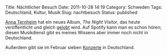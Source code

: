 Title: Nächtlicher Besuch
Date: 2011-10-28 14:19
Category: Schweden
Tags: Deutschland, Kultur, Musik
Slug: nachtbesuch
Status: published

[Anna Ternheim](http://www.annaternheim.com/) hat ein neues Album, *The
Night Visitor*, das heute veröffentlicht und gleich
[gelobt](http://www.dn.se/kultur-noje/skivrecensioner/anna-ternheim-the-night-visitor)
wird. Auf Spotify kann man es schon hören; diesen Musikdienst gibt es
meines Wissens aber immer noch nicht in Deutschland.

Außerdem gibt sie im Februar sieben
[Konzerte](http://www.annaternheim.com/shows/) in Deutschland.


